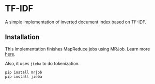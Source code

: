 # TF-IDF

A simple implementation of inverted document index based on TF-IDF.

## Installation

This Implementation finishes MapReduce jobs using MRJob. Learn more [here](https://mrjob.readthedocs.io/en/latest/).

Also, it uses `jieba` to do tokenization.

```shell
pip install mrjob
pip install jieba
```

